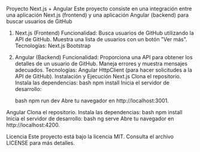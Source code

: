 Proyecto Next.js + Angular
Este proyecto consiste en una integración entre una aplicación Next.js (frontend) y una aplicación Angular (backend) para buscar usuarios de GitHub
1. Next.js (Frontend)
  Funcionalidad:
    Busca usuarios de GitHub utilizando la API de GitHub.
    Muestra una lista de usuarios con un botón "Ver más".
  Tecnologías:
    Next.js
    Bootstrap 
2. Angular (Backend)
  Funcionalidad:
    Proporciona una API para obtener los detalles de un usuario de GitHub.
    Maneja errores y muestra mensajes adecuados.
  Tecnologías:
    Angular
    HttpClient (para hacer solicitudes a la API de GitHub).
Instalación y Ejecución
  Next.js
    Clona el repositorio.
    Instala las dependencias:
      bash
      npm install
      Inicia el servidor de desarrollo:

      bash
      npm run dev
      Abre tu navegador en http://localhost:3001.

Angular
  Clona el repositorio.
  Instala las dependencias:
    bash
    npm install
    Inicia el servidor de desarrollo:
    bash
    ng serve
    Abre tu navegador en http://localhost:4200.




Licencia
Este proyecto está bajo la licencia MIT. Consulta el archivo LICENSE para más detalles.
